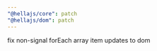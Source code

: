 ```yaml
---
"@hellajs/core": patch
"@hellajs/dom": patch
---
```


fix non-signal forEach array item updates to dom
